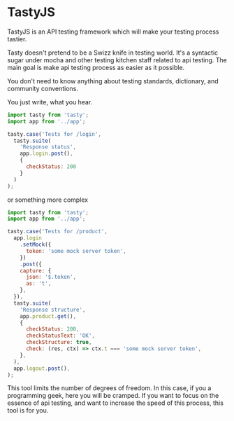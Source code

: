 # TastyJS

TastyJS is an API testing framework which will make your testing process tastier.

Tasty doesn't pretend to be a Swizz knife in testing world. It's a syntactic sugar under mocha and other testing kitchen
staff related to api testing. The main goal is make api testing process as easier as it possible.

You don't need to know anything about testing standards, dictionary, and community conventions.

You just write, what you hear.

```javascript
import tasty from 'tasty';
import app from '../app';

tasty.case('Tests for /login',
  tasty.suite(
    'Response status',
    app.login.post(),
    {
      checkStatus: 200
    }
  )
);
```
or something more complex
```javascript
import tasty from 'tasty';
import app from '../app';

tasty.case('Tests for /product',
  app.login
    .setMock({
      token: 'some mock server token',
    })
    .post({
    capture: {
      json: '$.token',
      as: 't',
    },
  }),
  tasty.suite(
    'Response structure',
    app.product.get(),
    {
      checkStatus: 200,
      checkStatusText: 'OK',
      checkStructure: true,
      check: (res, ctx) => ctx.t === 'some mock server token',
    },
  ),
  app.logout.post(),
);
```

This tool limits the number of degrees of freedom. In this case, if you a programming geek, here you will be cramped.
If you want to focus on the essence of api testing, and want to increase the speed of this process, this tool is for you.
